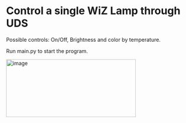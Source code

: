 # Control a single WiZ Lamp through UDS
Possible controls: On/Off, Brightness and color by temperature.

Run main.py to start the program.

<img width="351" height="157" alt="image" src="https://github.com/user-attachments/assets/c8a8dcce-01af-4d78-a43d-5e6d9391c586" />
